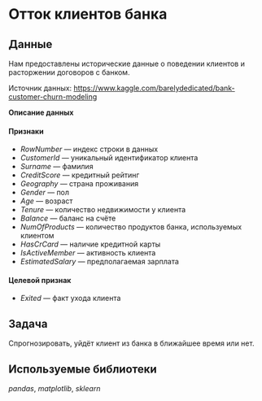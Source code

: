 # Отток клиентов банка

## Данные
Нам предоставлены исторические данные о поведении клиентов и расторжении договоров с банком.

Источник данных: https://www.kaggle.com/barelydedicated/bank-customer-churn-modeling 

**Описание данных**
#### Признаки  
- *RowNumber* — индекс строки в данных
- *CustomerId* — уникальный идентификатор клиента
- *Surname* — фамилия
- *CreditScore* — кредитный рейтинг
- *Geography* — страна проживания
- *Gender* — пол
- *Age* — возраст
- *Tenure* — количество недвижимости у клиента
- *Balance* — баланс на счёте
- *NumOfProducts* — количество продуктов банка, используемых клиентом
- *HasCrCard* — наличие кредитной карты
- *IsActiveMember* — активность клиента
- *EstimatedSalary* — предполагаемая зарплата

#### Целевой признак  
- *Exited* — факт ухода клиента

## Задача
Спрогнозировать, уйдёт клиент из банка в ближайшее время или нет.

## Используемые библиотеки
*pandas*, *matplotlib*, *sklearn*

